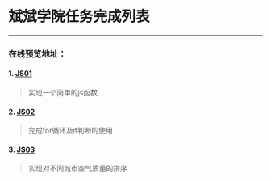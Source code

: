 ﻿# 斌斌学院任务完成列表

---
### 在线预览地址：
#### 1. [JS01](http://htmlpreview.github.io/?https://github.com/visugar/ife2017/blob/master/02binbin/task11/index.html)
> 实现一个简单的js函数

#### 2. [JS02](http://htmlpreview.github.io/?https://github.com/visugar/ife2017/blob/master/02binbin/task12/index.html)
> 完成for循环及if判断的使用

#### 3. [JS03](http://htmlpreview.github.io/?https://github.com/visugar/ife2017/blob/master/02binbin/task13/index.html)
> 实现对不同城市空气质量的排序


